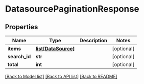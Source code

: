 # DatasourcePaginationResponse

## Properties
Name | Type | Description | Notes
------------ | ------------- | ------------- | -------------
**items** | [**list[DataSource]**](DataSource.md) |  | [optional] 
**search_id** | **str** |  | [optional] 
**total** | **int** |  | [optional] 

[[Back to Model list]](../README.md#documentation-for-models) [[Back to API list]](../README.md#documentation-for-api-endpoints) [[Back to README]](../README.md)


